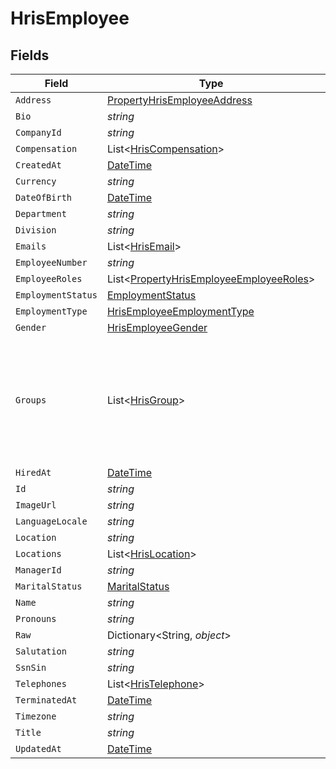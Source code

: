 # HrisEmployee


## Fields

| Field                                                                                                                                           | Type                                                                                                                                            | Required                                                                                                                                        | Description                                                                                                                                     |
| ----------------------------------------------------------------------------------------------------------------------------------------------- | ----------------------------------------------------------------------------------------------------------------------------------------------- | ----------------------------------------------------------------------------------------------------------------------------------------------- | ----------------------------------------------------------------------------------------------------------------------------------------------- |
| `Address`                                                                                                                                       | [PropertyHrisEmployeeAddress](../../Models/Components/PropertyHrisEmployeeAddress.md)                                                           | :heavy_minus_sign:                                                                                                                              | N/A                                                                                                                                             |
| `Bio`                                                                                                                                           | *string*                                                                                                                                        | :heavy_minus_sign:                                                                                                                              | N/A                                                                                                                                             |
| `CompanyId`                                                                                                                                     | *string*                                                                                                                                        | :heavy_minus_sign:                                                                                                                              | N/A                                                                                                                                             |
| `Compensation`                                                                                                                                  | List<[HrisCompensation](../../Models/Components/HrisCompensation.md)>                                                                           | :heavy_minus_sign:                                                                                                                              | N/A                                                                                                                                             |
| `CreatedAt`                                                                                                                                     | [DateTime](https://learn.microsoft.com/en-us/dotnet/api/system.datetime?view=net-5.0)                                                           | :heavy_minus_sign:                                                                                                                              | N/A                                                                                                                                             |
| `Currency`                                                                                                                                      | *string*                                                                                                                                        | :heavy_minus_sign:                                                                                                                              | N/A                                                                                                                                             |
| `DateOfBirth`                                                                                                                                   | [DateTime](https://learn.microsoft.com/en-us/dotnet/api/system.datetime?view=net-5.0)                                                           | :heavy_minus_sign:                                                                                                                              | N/A                                                                                                                                             |
| `Department`                                                                                                                                    | *string*                                                                                                                                        | :heavy_minus_sign:                                                                                                                              | N/A                                                                                                                                             |
| `Division`                                                                                                                                      | *string*                                                                                                                                        | :heavy_minus_sign:                                                                                                                              | N/A                                                                                                                                             |
| `Emails`                                                                                                                                        | List<[HrisEmail](../../Models/Components/HrisEmail.md)>                                                                                         | :heavy_minus_sign:                                                                                                                              | N/A                                                                                                                                             |
| `EmployeeNumber`                                                                                                                                | *string*                                                                                                                                        | :heavy_minus_sign:                                                                                                                              | N/A                                                                                                                                             |
| `EmployeeRoles`                                                                                                                                 | List<[PropertyHrisEmployeeEmployeeRoles](../../Models/Components/PropertyHrisEmployeeEmployeeRoles.md)>                                         | :heavy_minus_sign:                                                                                                                              | N/A                                                                                                                                             |
| `EmploymentStatus`                                                                                                                              | [EmploymentStatus](../../Models/Components/EmploymentStatus.md)                                                                                 | :heavy_minus_sign:                                                                                                                              | N/A                                                                                                                                             |
| `EmploymentType`                                                                                                                                | [HrisEmployeeEmploymentType](../../Models/Components/HrisEmployeeEmploymentType.md)                                                             | :heavy_minus_sign:                                                                                                                              | N/A                                                                                                                                             |
| `Gender`                                                                                                                                        | [HrisEmployeeGender](../../Models/Components/HrisEmployeeGender.md)                                                                             | :heavy_minus_sign:                                                                                                                              | N/A                                                                                                                                             |
| `Groups`                                                                                                                                        | List<[HrisGroup](../../Models/Components/HrisGroup.md)>                                                                                         | :heavy_minus_sign:                                                                                                                              | Which groups/teams/units that this employee/user belongs to.  May not have all of the Group fields present, but should have id, name, or email. |
| `HiredAt`                                                                                                                                       | [DateTime](https://learn.microsoft.com/en-us/dotnet/api/system.datetime?view=net-5.0)                                                           | :heavy_minus_sign:                                                                                                                              | N/A                                                                                                                                             |
| `Id`                                                                                                                                            | *string*                                                                                                                                        | :heavy_minus_sign:                                                                                                                              | N/A                                                                                                                                             |
| `ImageUrl`                                                                                                                                      | *string*                                                                                                                                        | :heavy_minus_sign:                                                                                                                              | N/A                                                                                                                                             |
| `LanguageLocale`                                                                                                                                | *string*                                                                                                                                        | :heavy_minus_sign:                                                                                                                              | N/A                                                                                                                                             |
| `Location`                                                                                                                                      | *string*                                                                                                                                        | :heavy_minus_sign:                                                                                                                              | N/A                                                                                                                                             |
| `Locations`                                                                                                                                     | List<[HrisLocation](../../Models/Components/HrisLocation.md)>                                                                                   | :heavy_minus_sign:                                                                                                                              | N/A                                                                                                                                             |
| `ManagerId`                                                                                                                                     | *string*                                                                                                                                        | :heavy_minus_sign:                                                                                                                              | N/A                                                                                                                                             |
| `MaritalStatus`                                                                                                                                 | [MaritalStatus](../../Models/Components/MaritalStatus.md)                                                                                       | :heavy_minus_sign:                                                                                                                              | N/A                                                                                                                                             |
| `Name`                                                                                                                                          | *string*                                                                                                                                        | :heavy_minus_sign:                                                                                                                              | N/A                                                                                                                                             |
| `Pronouns`                                                                                                                                      | *string*                                                                                                                                        | :heavy_minus_sign:                                                                                                                              | N/A                                                                                                                                             |
| `Raw`                                                                                                                                           | Dictionary<String, *object*>                                                                                                                    | :heavy_minus_sign:                                                                                                                              | N/A                                                                                                                                             |
| `Salutation`                                                                                                                                    | *string*                                                                                                                                        | :heavy_minus_sign:                                                                                                                              | N/A                                                                                                                                             |
| `SsnSin`                                                                                                                                        | *string*                                                                                                                                        | :heavy_minus_sign:                                                                                                                              | N/A                                                                                                                                             |
| `Telephones`                                                                                                                                    | List<[HrisTelephone](../../Models/Components/HrisTelephone.md)>                                                                                 | :heavy_minus_sign:                                                                                                                              | N/A                                                                                                                                             |
| `TerminatedAt`                                                                                                                                  | [DateTime](https://learn.microsoft.com/en-us/dotnet/api/system.datetime?view=net-5.0)                                                           | :heavy_minus_sign:                                                                                                                              | N/A                                                                                                                                             |
| `Timezone`                                                                                                                                      | *string*                                                                                                                                        | :heavy_minus_sign:                                                                                                                              | N/A                                                                                                                                             |
| `Title`                                                                                                                                         | *string*                                                                                                                                        | :heavy_minus_sign:                                                                                                                              | N/A                                                                                                                                             |
| `UpdatedAt`                                                                                                                                     | [DateTime](https://learn.microsoft.com/en-us/dotnet/api/system.datetime?view=net-5.0)                                                           | :heavy_minus_sign:                                                                                                                              | N/A                                                                                                                                             |